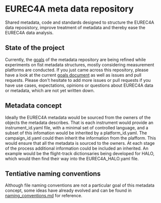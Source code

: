 # EUREC4A meta data repository

Shared metadata, code and standards designed to structure the EUREC4A data reposistory, improve treatment of metadata and thereby ease the EUREC4A data analysis. 

## State of the project

Currently, the [goals](goals.md) of the metadata repository are being refined while experiments on fist metadata structures, mostly considering measurement platforms are conducted.
If you just came across this repository, please have a look at the current [goals document](goals.md) as well as issues and pull requests.
Please don't hesitate to add more issues or pull requests if you have use cases, expectations, opinions or questions about EUREC4A data or metadata, which are not yet written down.

## Metadata concept

Ideally the EUREC4A metadata would be sourced from the owners of the objects the metadata describes.  That is each instrument would provide an instrument_id.yaml file, with a minimal set of controlled language, and a subset of this infomation would be inherited by a platform_id.yaml.  The campaign_id.yaml could then inherit the information from the plafform.  This would ensure that all the metadata is sourced to the owners.  At each stage of the process additional information could be included an inherited.  An example would be the flight-track dictionsaries being developed for HALO, which would then find their way into the EUREC4A_HALO.yaml file.

## Tentiative naming conventions

Although file naming conventions are not a particular goal of this metadata concept, some ideas have already evolved and can be found in [naming_conventions.md](naming_conventions.md) for reference.
